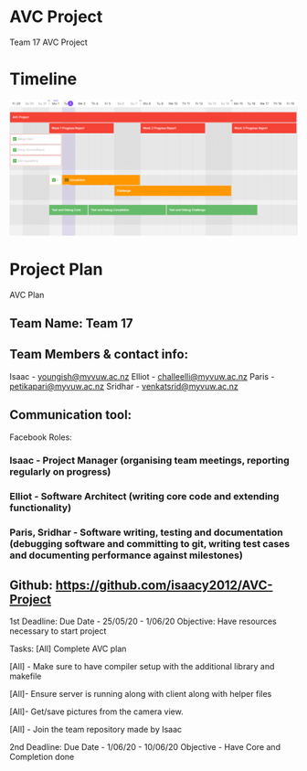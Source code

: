 # AVC Project
 Team 17 AVC Project
 
# Timeline 
![Timeline](readmeImages/Timeline20200602.png)
# Project Plan
 
AVC Plan
## Team Name: Team 17
## Team Members & contact info:
Isaac - youngish@myvuw.ac.nz
Elliot - challeelli@myvuw.ac.nz
Paris - petikapari@myvuw.ac.nz
Sridhar - venkatsrid@myvuw.ac.nz
## Communication tool:
Facebook
Roles:

### Isaac - Project Manager (organising team meetings, reporting regularly on progress)

### Elliot - Software Architect (writing core code and extending functionality)

### Paris, Sridhar - Software writing, testing and documentation (debugging software and committing to git, writing test cases and documenting performance against milestones)


## Github: https://github.com/isaacy2012/AVC-Project


1st Deadline:
Due Date - 25/05/20 - 1/06/20
Objective: Have resources necessary to start project

Tasks:
[All] Complete AVC plan

[All] - Make sure to have compiler setup with the additional library and makefile

[All]- Ensure server is running along with client along with helper files



[All]- Get/save pictures from the camera view.

[All] - Join the team repository made by Isaac

2nd Deadline:
Due Date - 1/06/20 - 10/06/20
Objective - Have Core and Completion done









